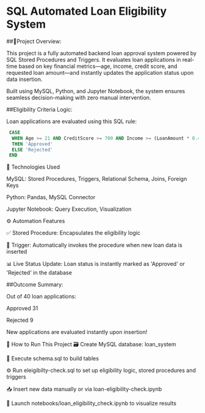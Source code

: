 # SQL Automated Loan Eligibility System

##🚀Project Overview:

This project is a fully automated backend loan approval system powered by SQL Stored Procedures and Triggers. It evaluates loan applications in real-time based on key financial metrics—age, income, credit score, and requested loan amount—and instantly updates the application status upon data insertion.

Built using MySQL, Python, and Jupyter Notebook, the system ensures seamless decision-making with zero manual intervention.

##Eligibility Criteria Logic:

Loan applications are evaluated using this SQL rule:

```sql
 CASE
  WHEN Age >= 21 AND CreditScore >= 700 AND Income >= (LoanAmount * 0.4)
  THEN 'Approved'
  ELSE 'Rejected'
 END
```

🔧 Technologies Used

MySQL: Stored Procedures, Triggers, Relational Schema, Joins, Foreign Keys

Python: Pandas, MySQL Connector

Jupyter Notebook: Query Execution, Visualization

⚙️ Automation Features

✅ Stored Procedure: Encapsulates the eligibility logic

🔁 Trigger: Automatically invokes the procedure when new loan data is inserted

📊 Live Status Update: Loan status is instantly marked as 'Approved' or 'Rejected' in the database

##Outcome Summary:

Out of 40 loan applications:

 Approved                 31
 
 Rejected                  9

 New applications are evaluated instantly upon insertion!

🏁 How to Run This Project
🗃️ Create MySQL database: loan_system

📜 Execute schema.sql to build tables

⚙️ Run eleigibilty-check.sql to set up eligibility logic, stored procedures and triggers

📥 Insert new data manually or via loan-eligibility-check.ipynb

📓 Launch notebooks/loan_eligibility_check.ipynb to visualize results

